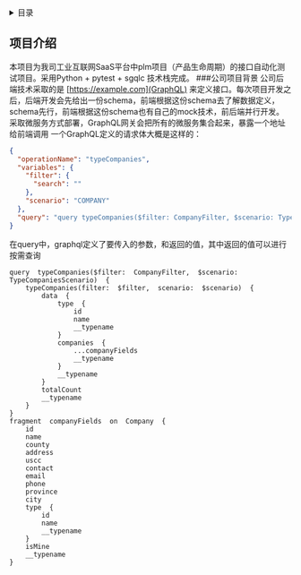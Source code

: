 <!-- TABLE OF CONTENTS -->
<details>
  <summary>目录</summary>
  <ol>
    <li>
      <a href="#项目介绍">项目介绍</a>
      <ul>
        <li><a href="#公司项目背景">公司项目背景</a></li>
        <li><a href="#遇到问题">遇到问题</a></li>
        <li><a href="#解决思路">解决思路</a></li>
      </ul>
    </li>
    <li>
      <a href="#一些细节">一些细节</a>
    </li>
    <li><a href="#效果展示">效果展示</a></li>
  </ol>
</details>

<!-- ABOUT THE PROJECT -->
## 项目介绍
本项目为我司工业互联网SaaS平台中plm项目（产品生命周期）的接口自动化测试项目。采用Python + pytest + sgqlc 技术栈完成。
###公司项目背景
公司后端技术采取的是 [https://example.com](GraphQL) 来定义接口。每次项目开发之后，后端开发会先给出一份schema，前端根据这份schema去了解数据定义，schema先行，前端根据这份schema也有自己的mock技术，前后端并行开发。
采取微服务方式部署，GraphQL网关会把所有的微服务集合起来，暴露一个地址给前端调用
一个GraphQL定义的请求体大概是这样的：
```json
{
  "operationName": "typeCompanies",
  "variables": {
    "filter": {
      "search": ""
    },
    "scenario": "COMPANY"
  },
  "query": "query typeCompanies($filter: CompanyFilter, $scenario: TypeCompaniesScenario) {\n  typeCompanies(filter: $filter, scenario: $scenario) {\n    data {\n      type {\n        id\n        name\n        __typename\n      }\n      companies {\n        ...companyFields\n        __typename\n      }\n      __typename\n    }\n    totalCount\n    __typename\n  }\n}\n\nfragment companyFields on Company {\n  id\n  name\n  county\n  address\n  uscc\n  contact\n  email\n  phone\n  province\n  city\n  type {\n    id\n    name\n    __typename\n  }\n  isMine\n  __typename\n}\n"
}
```
在query中，graphql定义了要传入的参数，和返回的值，其中返回的值可以进行按需查询
```
query  typeCompanies($filter:  CompanyFilter,  $scenario:  TypeCompaniesScenario)  {
    typeCompanies(filter:  $filter,  scenario:  $scenario)  {
        data  {
            type  {
                id
                name
                __typename
            }
            companies  {
                ...companyFields
                __typename
            }
            __typename
        }
        totalCount
        __typename
    }
}
fragment  companyFields  on  Company  {
    id
    name
    county
    address
    uscc
    contact
    email
    phone
    province
    city
    type  {
        id
        name
        __typename
    }
    isMine
    __typename
}
```